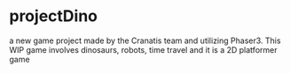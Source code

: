 # projectDino
 a new game project made by the Cranatis team and utilizing Phaser3. This WIP game involves dinosaurs, robots, time travel and it is a 2D platformer game
